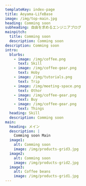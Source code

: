 ```yaml
---
templateKey: index-page
title: Aoyama-LifeBase
image: /img/top-main.jpg
heading: Comming soon
subheading: 自由を求めるエンジニアブログ
mainpitch:
  title: Comming soon
  description: Comming soon
description: Comming soon
intro:
  blurbs:
    - image: /img/coffee.png
      text: Skill
    - image: /img/coffee-gear.png
      text: Hoby
    - image: /img/tutorials.png
      text: Trip
    - image: /img/meeting-space.png
      text: Othor
    - image: /img/coffee-gear.png
      text: Buy
    - image: /img/coffee-gear.png
      text: Things
  heading: Skill
  description: Comming soon
main:
  heading: メイン
  description: |
    Comming soon Main
  image1:
    alt: Comming soon
    image: /img/products-grid3.jpg
  image2:
    alt: Comming soon
    image: /img/products-grid2.jpg
  image3:
    alt: Coffee beans
    image: /img/products-grid1.jpg
---
```


